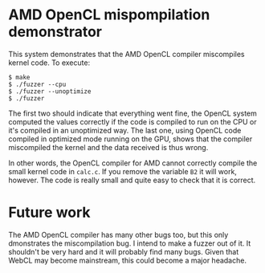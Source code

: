 AMD OpenCL mispompilation demonstrator
=============

This system demonstrates that the AMD OpenCL compiler miscompiles kernel code. To execute:

```
$ make
$ ./fuzzer --cpu
$ ./fuzzer --unoptimize
$ ./fuzzer
```

The first two should indicate that everything went fine, the OpenCL system computed the values correctly if the code is compiled to run on the CPU or it's compiled in an unoptimized way. The last one, using OpenCL code compiled in optimized mode running on the GPU, shows that the compiler miscompiled the kernel and the data received is thus wrong.

In other words, the OpenCL compiler for AMD cannot correctly compile the small kernel code in `calc.c`. If you remove the variable `B2` it will work, however. The code is really small and quite easy to check that it is correct.


Future work
=============
The AMD OpenCL compiler has many other bugs too, but this only dmonstrates the miscompilation bug. I intend to make a fuzzer out of it. It shouldn't be very hard and it will probably find many bugs. Given that WebCL may become mainstream, this could become a major headache.
